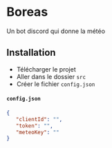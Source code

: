 # Boreas
 Un bot discord qui donne la météo
 
 ## Installation 
 - Télécharger le projet 
 - Aller dans le dossier ```src```
 - Créer le fichier ```config.json```
 #### `config.json` ####
 ```json
 {
    "clientId": "",
	"token": "",
    "meteoKey": ""
}
```
